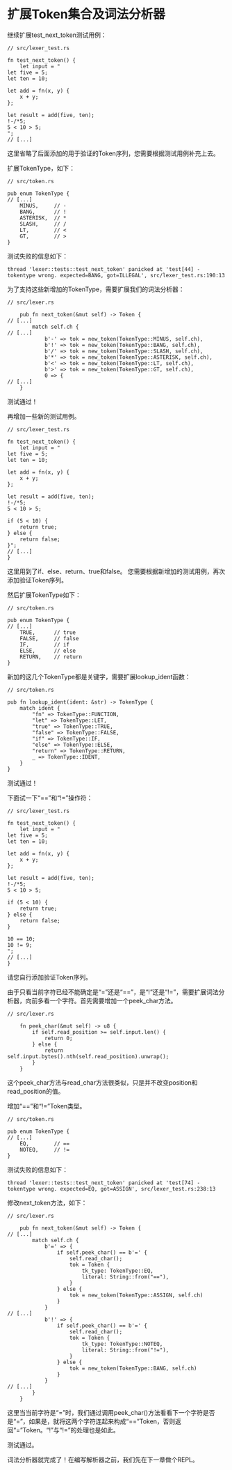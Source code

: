 # 扩展Token集合及词法分析器

继续扩展test_next_token测试用例：
```rust,noplaypen
// src/lexer_test.rs

fn test_next_token() {
    let input = "
let five = 5;        
let ten = 10;

let add = fn(x, y) { 
    x + y;
};

let result = add(five, ten);
!-/*5;
5 < 10 > 5;
";
// [...]
```
这里省略了后面添加的用于验证的Token序列，您需要根据测试用例补充上去。

扩展TokenType，如下：
```rust,noplaypen
// src/token.rs

pub enum TokenType {
// [...]
    MINUS,     // -
    BANG,      // !
    ASTERISK,  // *
    SLASH,     // /
    LT,        // <
    GT,        // >
}    
```
测试失败的信息如下：
```
thread 'lexer::tests::test_next_token' panicked at 'test[44] - tokentype wrong. expected=BANG, got=ILLEGAL', src/lexer_test.rs:190:13
```
为了支持这些新增加的TokenType，需要扩展我们的词法分析器：
```rust,noplaypen
// src/lexer.rs

    pub fn next_token(&mut self) -> Token {
// [...]
        match self.ch {
// [...]
            b'-' => tok = new_token(TokenType::MINUS, self.ch),
            b'!' => tok = new_token(TokenType::BANG, self.ch),
            b'/' => tok = new_token(TokenType::SLASH, self.ch),
            b'*' => tok = new_token(TokenType::ASTERISK, self.ch),
            b'<' => tok = new_token(TokenType::LT, self.ch),
            b'>' => tok = new_token(TokenType::GT, self.ch),
            0 => {
// [...]                
    }
```
测试通过！

再增加一些新的测试用例。
```rust,noplaypen
// src/lexer_test.rs

fn test_next_token() {
    let input = "
let five = 5;        
let ten = 10;

let add = fn(x, y) { 
    x + y;
};

let result = add(five, ten);
!-/*5;
5 < 10 > 5;

if (5 < 10) { 
    return true;
} else {
    return false;
}";
// [...]
}
```
这里用到了if、else、return、true和false。
您需要根据新增加的测试用例，再次添加验证Token序列。

然后扩展TokenType如下：
```rust,noplaypen
// src/token.rs

pub enum TokenType {
// [...]
    TRUE,      // true
    FALSE,     // false
    IF,        // if
    ELSE,      // else
    RETURN,    // return
}
```
新加的这几个TokenType都是关键字，需要扩展lookup_ident函数：
```rust,noplaypen
// src/token.rs

pub fn lookup_ident(ident: &str) -> TokenType {
    match ident {
        "fn" => TokenType::FUNCTION,
        "let" => TokenType::LET,
        "true" => TokenType::TRUE,
        "false" => TokenType::FALSE,
        "if" => TokenType::IF,
        "else" => TokenType::ELSE,
        "return" => TokenType::RETURN,
        _ => TokenType::IDENT,
    }
}
```
测试通过！

下面试一下“==”和“!=”操作符：
```rust,noplaypen
// src/lexer_test.rs

fn test_next_token() {
    let input = "
let five = 5;        
let ten = 10;

let add = fn(x, y) { 
    x + y;
};

let result = add(five, ten);
!-/*5;
5 < 10 > 5;

if (5 < 10) { 
    return true;
} else {
    return false;
}

10 == 10;
10 != 9;
";
// [...]
}
```
请您自行添加验证Token序列。

由于只看当前字符已经不能确定是“=”还是“==”，是“!”还是“!=”，需要扩展词法分析器，向前多看一个字符。首先需要增加一个peek_char方法。
```rust,noplaypen
// src/lexer.rs

    fn peek_char(&mut self) -> u8 {
        if self.read_position >= self.input.len() {
            return 0;
        } else {
            return self.input.bytes().nth(self.read_position).unwrap();
        }
    }
```
这个peek_char方法与read_char方法很类似，只是并不改变position和read_position的值。

增加“==”和“!=”Token类型。
```rust,noplaypen
// src/token.rs

pub enum TokenType {
// [...]
    EQ,        // ==
    NOTEQ,     // !=
}
```
测试失败的信息如下：
```
thread 'lexer::tests::test_next_token' panicked at 'test[74] - tokentype wrong. expected=EQ, got=ASSIGN', src/lexer_test.rs:238:13
```

修改next_token方法，如下：
```rust,noplaypen
// src/lexer.rs

    pub fn next_token(&mut self) -> Token {
// [...]
        match self.ch {
            b'=' => {
                if self.peek_char() == b'=' {
                    self.read_char();
                    tok = Token {
                        tk_type: TokenType::EQ,
                        literal: String::from("=="),
                    }
                } else {
                    tok = new_token(TokenType::ASSIGN, self.ch)
                }
            }
// [...]     
            b'!' => {
                if self.peek_char() == b'=' {
                    self.read_char();
                    tok = Token {
                        tk_type: TokenType::NOTEQ,
                        literal: String::from("!="),
                    }
                } else {
                    tok = new_token(TokenType::BANG, self.ch)
                }
            }
// [...]           
        }        
    }
```
这里当当前字符是“=”时，我们通过调用peek_char()方法看看下一个字符是否是“=”，如果是，就将这两个字符连起来构成“==”Token，否则返回“=”Token。“!”与“!=”的处理也是如此。

测试通过。

词法分析器就完成了！在编写解析器之前，我们先在下一章做个REPL。

